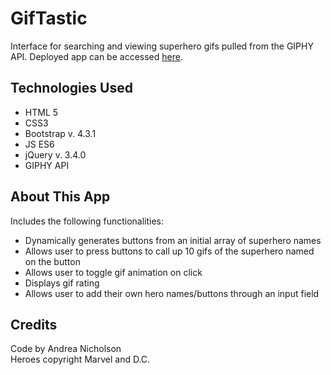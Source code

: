 # GifTastic

Interface for searching and viewing superhero gifs pulled from the GIPHY API.  Deployed app can be accessed [here](https://andreain3d.github.io/GifTastic/).

## Technologies Used
* HTML 5  
* CSS3  
* Bootstrap v. 4.3.1  
* JS ES6  
* jQuery v. 3.4.0  
* GIPHY API  

## About This App
Includes the following functionalities:  
* Dynamically generates buttons from an initial array of superhero names  
* Allows user to press buttons to call up 10 gifs of the superhero named on the button  
* Allows user to toggle gif animation on click  
* Displays gif rating  
* Allows user to add their own hero names/buttons through an input field  

## Credits
Code by Andrea Nicholson  
Heroes copyright Marvel and D.C.  
